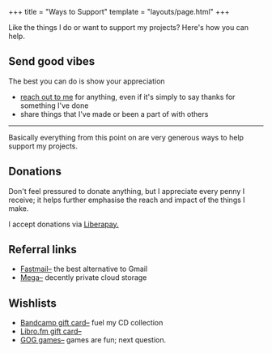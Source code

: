 +++
title = "Ways to Support"
template = "layouts/page.html"
+++

Like the things I do or want to support my projects? Here's how you can help.

## Send good vibes
The best you can do is show your appreciation
- [reach out to me](@/contact.md) for anything, even if it's simply to say thanks for something I've done
- share things that I've made or been a part of with others

---

Basically everything from this point on are very generous ways to help support my projects.

## Donations
Don't feel pressured to donate anything, but I appreciate every penny I receive; it helps further emphasise the reach and impact of the things I make.

I accept donations via [Liberapay.](https://liberapay.com/doamatto/)

## Referral links
- [Fastmail–](https://ref.fm/u27226768) the best alternative to Gmail
- [Mega–](https://mega.nz/aff=LYzEWOoubqI) decently private cloud storage

## Wishlists
- [Bandcamp gift card–](https://bandcamp.com/gift_cards) fuel my CD collection
- [Libro.fm gift card–](https://libro.fm/gift)
- [GOG games–](https://www.gog.com/en/u/doamatto/wishlist) games are fun; next question.
